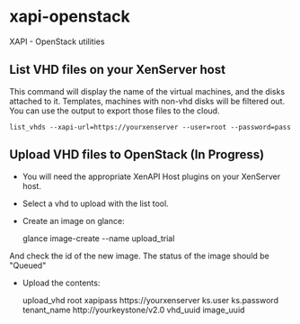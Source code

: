 xapi-openstack
==============

XAPI - OpenStack utilities

List VHD files on your XenServer host
-------------------------------------
This command will display the name of the virtual machines, and the disks
attached to it. Templates, machines with non-vhd disks will be filtered out.
You can use the output to export those files to the cloud.

    list_vhds --xapi-url=https://yourxenserver --user=root --password=pass

Upload VHD files to OpenStack (In Progress)
-------------------------------------------
 *  You will need the appropriate XenAPI Host plugins on your XenServer host.

 *  Select a vhd to upload with the list tool.

 *  Create an image on glance:

    glance image-create --name upload_trial

 And check the id of the new image. The status of the image should be "Queued"

 *  Upload the contents:

    upload_vhd root xapipass https://yourxenserver ks.user ks.password \
    tenant_name http://yourkeystone/v2.0 vhd_uuid image_uuid
